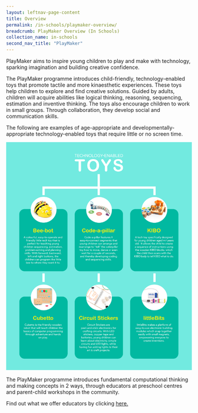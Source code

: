 ```yaml
---
layout: leftnav-page-content
title: Overview
permalink: /in-schools/playmaker-overview/
breadcrumb: PlayMaker Overview (In Schools)
collection_name: in-schools
second_nav_title: "PlayMaker"
---
```

PlayMaker aims to inspire young children to play and make with technology, sparking imagination and building creative confidence.

The PlayMaker programme introduces child-friendly, technology-enabled toys that promote tactile and more kinaesthetic experiences.  These toys help children to explore and find creative solutions.  Guided by adults, children will acquire abilities like logical thinking, reasoning, sequencing, estimation and inventive thinking. The toys also encourage children to work in small groups. Through collaboration, they develop social and communication skills.

The following are examples of age-appropriate and developmentally-appropriate technology-enabled toys that require little or no screen time.

![Tech Toys Infographic](/images/in-schools/playmaker/overview/playmaker-tech-toys-infographic.jpg)

The PlayMaker programme introduces fundamental computational thinking and making concepts in 2 ways, through educators at preschool centres and parent-child workshops in the community.

Find out what we offer educators by clicking [here.](/in-schools/playmaker/for-educators/)
